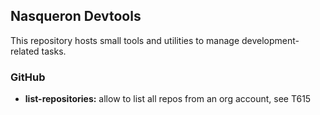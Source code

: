 ## Nasqueron Devtools

This repository hosts small tools and utilities to manage development-related
tasks.

### GitHub

* **list-repositories:** allow to list all repos from an org account, see T615

